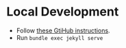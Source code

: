 # Local Development

- Follow [these GtiHub instructions](https://docs.github.com/cn/enterprise/2.14/user/articles/setting-up-your-github-pages-site-locally-with-jekyll).
- Run `bundle exec jekyll serve`
